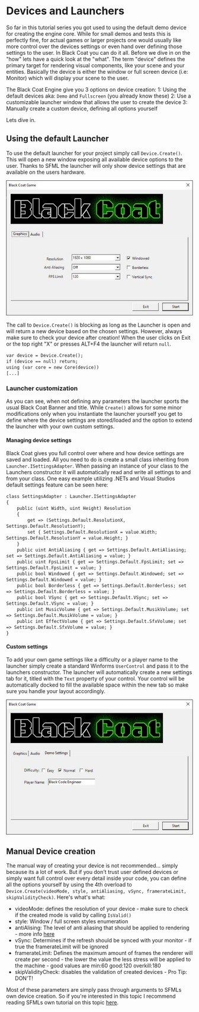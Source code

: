# Devices and Launchers

So far in this tutorial series you got used to using the default demo device for creating the engine core. While for small demos and tests this is perfectly fine, for actual games or larger projects one would usually like more control over the devices settings or even hand over defining those settings to the user. In Black Coat you can do it all. Before we dive in on the "how" lets have a quick look at the "what". The term "device" defines the primary target for rendering visual components, like your scene and your entities. Basically the device is either the window or full screen device (i.e: Monitor) which will display your scene to the user.

The Black Coat Engine give you 3 options on device creation:
1: Using the default devices aka: `Demo` and `Fullscreen` (you already know these)
2: Use a customizable launcher window that allows the user to create the device
3: Manually create a custom device, defining all options yourself

Lets dive in.

## Using the default Launcher

To use the default launcher for your project simply call `Device.Create()`. This will open a new window exposing all available device options to the user. Thanks to SFML the launcher will only show device settings that are available on the users hardware.

![Default Launcher](img/Launcher.jpg)

The call to `Device.Create()` is blocking as long as the Launcher is open and will return a new device based on the chosen settings. However, always make sure to check your device after creation! When the user clicks on Exit or the top right "X" or presses ALT+F4 the launcher will return `null`.
```
var device = Device.Create();
if (device == null) return;
using (var core = new Core(device))
[...]
```

### Launcher customization

As you can see, when not defining any parameters the launcher sports the usual Black Coat Banner and title. While `Create()` allows for some minor modifications only when you instantiate the launcher yourself you get to define where the device settings are stored/loaded and the option to extend the launcher with your own custom settings.

#### Managing device settings

Black Coat gives you full control over where and how device settings are saved and loaded. All you need to do is create a small class inheriting from `Launcher.ISettingsAdapter`. When passing an instance of your class to the Launchers constructor it will automatically read and write all settings to and from your class. One easy example utilizing .NETs and Visual Studios default settings feature can be seen here:
```
class SettingsAdapter : Launcher.ISettingsAdapter
{
    public (uint Width, uint Height) Resolution
    {
        get => (Settings.Default.ResolutionX, Settings.Default.ResolutionY);
        set { Settings.Default.ResolutionX = value.Width; Settings.Default.ResolutionY = value.Height; }
    }
    public uint AntiAliasing { get => Settings.Default.AntiAliasing; set => Settings.Default.AntiAliasing = value; }
    public uint FpsLimit { get => Settings.Default.FpsLimit; set => Settings.Default.FpsLimit = value; }
    public bool Windowed { get => Settings.Default.Windowed; set => Settings.Default.Windowed = value; }
    public bool Borderless { get => Settings.Default.Borderless; set => Settings.Default.Borderless = value; }
    public bool VSync { get => Settings.Default.VSync; set => Settings.Default.VSync = value; }
    public int MusicVolume { get => Settings.Default.MusikVolume; set => Settings.Default.MusikVolume = value; }
    public int EffectVolume { get => Settings.Default.SfxVolume; set => Settings.Default.SfxVolume = value; }
}
```

#### Custom settings

To add your own game settings like a difficulty or a player name to the launcher simply create a standard Winforms `UserControl` and pass it to the launchers constructor. The launcher will automatically create a new settings tab for it, titled with the `Text` property of your control. Your control will be automatically docked to fill the available space within the new tab so make sure you handle your layout accordingly.

![Launcher Custom Settings](img/LauncherCustomSettings.jpg)

## Manual Device creation

The manual way of creating your device is not recommended... simply because its a lot of work. But if you don't trust user defined devices or simply want full control over every detail inside your code, you can define all the options yourself by using the 4th overload to `Device.Create(videoMode, style, antiAliasing, vSync, framerateLimit, skipValidityCheck)`. Here's what's what:
- videoMode: defines the resolution of your device - make sure to check if the created mode is valid by calling `IsValid()`
- style: Window / full screen styles enumeration
- antiAlising: The level of anti aliasing that should be applied to rendering - more info [here](https://en.wikipedia.org/wiki/Spatial_anti-aliasing)
- vSync: Determines if the refresh should be synced with your monitor - if true the framerateLimit will be ignored
- framerateLimit: Defines the maximum amount of frames the renderer will create per second - the lower the value the less stress will be applied to the machine - good values are min:60 good:120 overkill:180
- skipValidityCheck: disables the validation of created devices - Pro Tip: DON'T!

Most of these parameters are simply pass through arguments to SFMLs own device creation. So if you're interested in this topic I recommend reading SFMLs own tutorial on this topic [here](https://www.sfml-dev.org/tutorials/2.5/window-window.php).